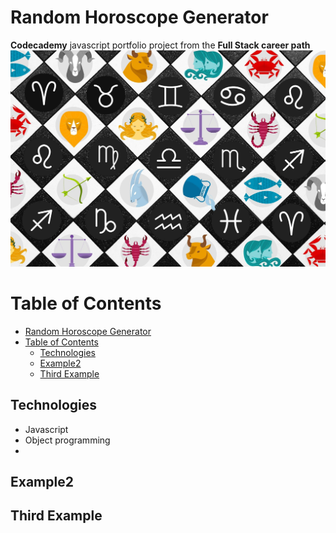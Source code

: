 # Random Horoscope Generator

**Codecademy** javascript portfolio project from the **Full Stack career path**
![Zodiac Signs](./images/zodiac-signs.jpg)

# Table of Contents
- [Random Horoscope Generator](#random-horoscope-generator)
- [Table of Contents](#table-of-contents)
  - [Technologies](#technologies)
  - [Example2](#example2)
  - [Third Example](#third-example)
   
## Technologies
* Javascript
* Object programming
* 
## Example2
## Third Example
